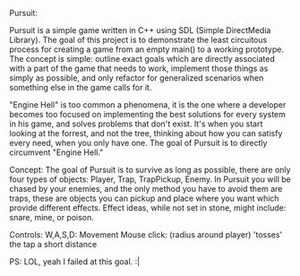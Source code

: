 Pursuit:

  Pursuit is a simple game written in C++ using SDL (Simple DirectMedia Library). The goal of this project is to demonstrate the least circuitous process for creating a game from an empty main() to a working prototype. The concept is simple: outline exact goals which are directly associated with a part of the game that needs to work, implement those things as simply as possible, and only refactor for generalized scenarios when something else in the game calls for it.

  "Engine Hell" is too common a phenomena, it is the one where a developer becomes too focused on implementing the best solutions for every system in his game, and solves problems that don't exist. It's when you start looking at the forrest, and not the tree, thinking about how you can satisfy every need, when you only have one. The goal of Pursuit is to directly circumvent "Engine Hell."

Concept:
  The goal of Pursuit is to survive as long as possible, there are only four types of objects: Player, Trap, TrapPickup, Enemy. In Pursuit you will be chased by your enemies, and the only method you have to avoid them are traps, these are objects you can pickup and place where you want which provide different effects. Effect ideas, while not set in stone, might include: snare, mine, or poison.

Controls:
  W,A,S,D: Movement
  Mouse click: (radius around player) 'tosses' the tap a short distance 


PS: LOL, yeah I failed at this goal. :|